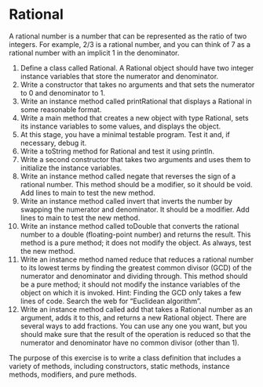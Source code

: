 # Rational

A rational number is a number that can be represented as the ratio of two integers. For example, 2/3 is a rational number, and you can think of 7 as a rational number with an implicit 1 in the denominator. 

1.	Define a class called Rational. A Rational object should have two integer instance variables that store the numerator and denominator. 
2.	Write a constructor that takes no arguments and that sets the numerator to 0 and denominator to 1. 
3.	Write an instance method called printRational that displays a Rational in some reasonable format. 
4.	Write a main method that creates a new object with type Rational, sets its instance variables to some values, and displays the object. 
5.	At this stage, you have a minimal testable program. Test it and, if necessary, debug it. 
6.	Write a toString method for Rational and test it using println. 
7.	Write a second constructor that takes two arguments and uses them to initialize the instance variables. 
8.	Write an instance method called negate that reverses the sign of a rational number. This method should be a modifier, so it should be void. Add lines to main to test the new method. 
9.	Write an instance method called invert that inverts the number by swapping the numerator and denominator. It should be a modifier. Add lines to main to test the new method. 
10.	Write an instance method called toDouble that converts the rational number to a double (floating-point number) and returns the result. This method is a pure method; it does not modify the object. As always, test the new method. 
11.	Write an instance method named reduce that reduces a rational number to its lowest terms by finding the greatest common divisor (GCD) of the numerator and denominator and dividing through. This method should be a pure method; it should not modify the instance variables of the object on which it is invoked. Hint: Finding the GCD only takes a few lines of code. Search the web for “Euclidean algorithm”. 
12.	Write an instance method called add that takes a Rational number as an argument, adds it to this, and returns a new Rational object. There are several ways to add fractions. You can use any one you want, but you should make sure that the result of the operation is reduced so that the numerator and denominator have no common divisor (other than 1). 

The purpose of this exercise is to write a class definition that includes a variety of methods, including constructors, static methods, instance methods, modifiers, and pure methods.

